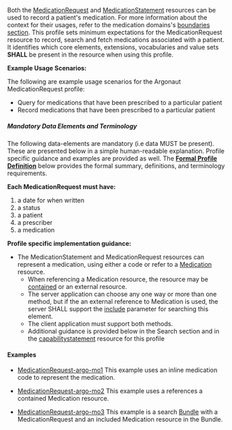 Both the [MedicationRequest] and [MedicationStatement] resources can be used to record a patient's medication.   For more information about the context for their usages, refer to the medication domains's [boundaries section].  This profile sets minimum expectations for the MedicationRequest resource to record, search and fetch medications associated with a patient. It identifies which core elements, extensions, vocabularies and value sets **SHALL** be present in the resource when using this profile.

**Example Usage Scenarios:**

The following are example usage scenarios for the Argonaut MedicationRequest
profile:

-   Query for medications that have been prescribed to a particular
    patient
-   Record medications that have been prescribed to a particular
    patient

##### Mandatory Data Elements and Terminology


The following data-elements are mandatory (i.e data MUST be present). These are presented below in a simple human-readable explanation.  Profile specific guidance and examples are provided as well.  The [**Formal Profile Definition**](#profile) below provides the  formal summary, definitions, and  terminology requirements.  

**Each MedicationRequest must have:**

1.  a date for when written
1.  a status
1.  a patient
1.  a prescriber
1.  a medication


**Profile specific implementation guidance:**

*  The MedicationStatement and MedicationRequest resources can represent a medication, using either a code or refer to a [Medication] resource.
    *  When referencing a Medication resource,  the resource may be [contained] or an external resource.
    *  The server application can choose any one way or more than one method,  but if the an external reference to Medication is used, the server SHALL support the [include] parameter for searching this element.
    *  The client application must support both methods.  
    *  Additional guidance is provided below in the Search section and in the [capabilitystatement](capstmnts.html) resource for this profile

#### Examples

- [MedicationRequest-argo-mo1](MedicationRequest-argo-mo1.html) This example uses an inline medication code to represent  the medication.
- [MedicationRequest-argo-mo2](MedicationRequest-argo-mo2.html) This example uses a references a contained Medication resource.
- [MedicationRequest-argo-mo3](Bundle-argo-mo3.html) This example is a search [Bundle] with a MedicationRequest and an included Medication resource in the Bundle.

 
  [MedicationRequestStatus]: http://hl7.org/fhir/us/daf/ValueSet-medication-order-status.html
[MedicationStatementStatus]: http://hl7.org/fhir/us/daf/ValueSet-medication-statement-status.html
[MedicationStatement]:http://hl7.org/fhir/medicationstatement.html
 [MedicationRequest]: http://hl7.org/fhir/medicationrequest.html
 [Medication]:http://hl7.org/fhir/medication.html
 [boundaries section]: http://hl7.org/fhir/medicationrequest.html#bnr
 [Bundle]: http://hl7.org/fhir/bundle.html
 [include]: http://build.fhir.org/search.html#include
 [contained]: http://build.fhir.org/references.html#contained
